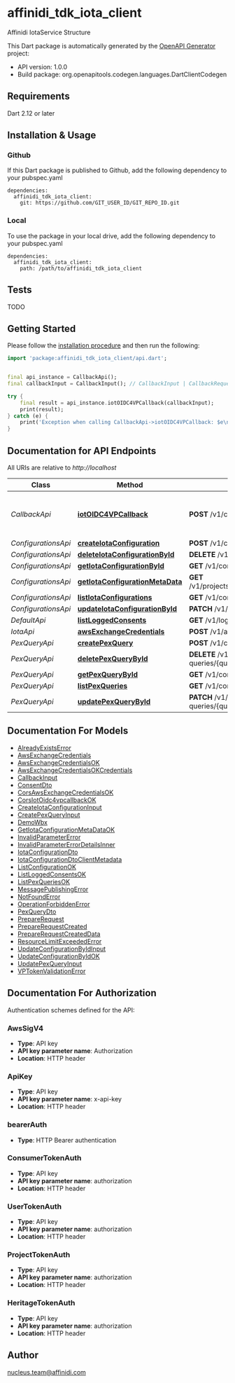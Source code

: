 # affinidi_tdk_iota_client

Affinidi IotaService Structure

This Dart package is automatically generated by the [OpenAPI Generator](https://openapi-generator.tech) project:

- API version: 1.0.0
- Build package: org.openapitools.codegen.languages.DartClientCodegen

## Requirements

Dart 2.12 or later

## Installation & Usage

### Github

If this Dart package is published to Github, add the following dependency to your pubspec.yaml

```
dependencies:
  affinidi_tdk_iota_client:
    git: https://github.com/GIT_USER_ID/GIT_REPO_ID.git
```

### Local

To use the package in your local drive, add the following dependency to your pubspec.yaml

```
dependencies:
  affinidi_tdk_iota_client:
    path: /path/to/affinidi_tdk_iota_client
```

## Tests

TODO

## Getting Started

Please follow the [installation procedure](#installation--usage) and then run the following:

```dart
import 'package:affinidi_tdk_iota_client/api.dart';


final api_instance = CallbackApi();
final callbackInput = CallbackInput(); // CallbackInput | CallbackRequestInput

try {
    final result = api_instance.iotOIDC4VPCallback(callbackInput);
    print(result);
} catch (e) {
    print('Exception when calling CallbackApi->iotOIDC4VPCallback: $e\n');
}

```

## Documentation for API Endpoints

All URIs are relative to _http://localhost_

| Class               | Method                                                                                     | HTTP request                                                               | Description                              |
| ------------------- | ------------------------------------------------------------------------------------------ | -------------------------------------------------------------------------- | ---------------------------------------- |
| _CallbackApi_       | [**iotOIDC4VPCallback**](doc//CallbackApi.md#iotoidc4vpcallback)                           | **POST** /v1/callback                                                      | Processes the callback for OIDC4VP flows |
| _ConfigurationsApi_ | [**createIotaConfiguration**](doc//ConfigurationsApi.md#createiotaconfiguration)           | **POST** /v1/configurations                                                |
| _ConfigurationsApi_ | [**deleteIotaConfigurationById**](doc//ConfigurationsApi.md#deleteiotaconfigurationbyid)   | **DELETE** /v1/configurations/{configurationId}                            |
| _ConfigurationsApi_ | [**getIotaConfigurationById**](doc//ConfigurationsApi.md#getiotaconfigurationbyid)         | **GET** /v1/configurations/{configurationId}                               |
| _ConfigurationsApi_ | [**getIotaConfigurationMetaData**](doc//ConfigurationsApi.md#getiotaconfigurationmetadata) | **GET** /v1/projects/{projectId}/configurations/{configurationId}/metadata |
| _ConfigurationsApi_ | [**listIotaConfigurations**](doc//ConfigurationsApi.md#listiotaconfigurations)             | **GET** /v1/configurations                                                 |
| _ConfigurationsApi_ | [**updateIotaConfigurationById**](doc//ConfigurationsApi.md#updateiotaconfigurationbyid)   | **PATCH** /v1/configurations/{configurationId}                             |
| _DefaultApi_        | [**listLoggedConsents**](doc//DefaultApi.md#listloggedconsents)                            | **GET** /v1/logged-consents                                                |
| _IotaApi_           | [**awsExchangeCredentials**](doc//IotaApi.md#awsexchangecredentials)                       | **POST** /v1/aws-exchange-credentials                                      |
| _PexQueryApi_       | [**createPexQuery**](doc//PexQueryApi.md#createpexquery)                                   | **POST** /v1/configurations/{configurationId}/pex-queries                  |
| _PexQueryApi_       | [**deletePexQueryById**](doc//PexQueryApi.md#deletepexquerybyid)                           | **DELETE** /v1/configurations/{configurationId}/pex-queries/{queryId}      |
| _PexQueryApi_       | [**getPexQueryById**](doc//PexQueryApi.md#getpexquerybyid)                                 | **GET** /v1/configurations/{configurationId}/pex-queries/{queryId}         |
| _PexQueryApi_       | [**listPexQueries**](doc//PexQueryApi.md#listpexqueries)                                   | **GET** /v1/configurations/{configurationId}/pex-queries                   |
| _PexQueryApi_       | [**updatePexQueryById**](doc//PexQueryApi.md#updatepexquerybyid)                           | **PATCH** /v1/configurations/{configurationId}/pex-queries/{queryId}       |

## Documentation For Models

- [AlreadyExistsError](doc//AlreadyExistsError.md)
- [AwsExchangeCredentials](doc//AwsExchangeCredentials.md)
- [AwsExchangeCredentialsOK](doc//AwsExchangeCredentialsOK.md)
- [AwsExchangeCredentialsOKCredentials](doc//AwsExchangeCredentialsOKCredentials.md)
- [CallbackInput](doc//CallbackInput.md)
- [ConsentDto](doc//ConsentDto.md)
- [CorsAwsExchangeCredentialsOK](doc//CorsAwsExchangeCredentialsOK.md)
- [CorsIotOidc4vpcallbackOK](doc//CorsIotOidc4vpcallbackOK.md)
- [CreateIotaConfigurationInput](doc//CreateIotaConfigurationInput.md)
- [CreatePexQueryInput](doc//CreatePexQueryInput.md)
- [DemoWbx](doc//DemoWbx.md)
- [GetIotaConfigurationMetaDataOK](doc//GetIotaConfigurationMetaDataOK.md)
- [InvalidParameterError](doc//InvalidParameterError.md)
- [InvalidParameterErrorDetailsInner](doc//InvalidParameterErrorDetailsInner.md)
- [IotaConfigurationDto](doc//IotaConfigurationDto.md)
- [IotaConfigurationDtoClientMetadata](doc//IotaConfigurationDtoClientMetadata.md)
- [ListConfigurationOK](doc//ListConfigurationOK.md)
- [ListLoggedConsentsOK](doc//ListLoggedConsentsOK.md)
- [ListPexQueriesOK](doc//ListPexQueriesOK.md)
- [MessagePublishingError](doc//MessagePublishingError.md)
- [NotFoundError](doc//NotFoundError.md)
- [OperationForbiddenError](doc//OperationForbiddenError.md)
- [PexQueryDto](doc//PexQueryDto.md)
- [PrepareRequest](doc//PrepareRequest.md)
- [PrepareRequestCreated](doc//PrepareRequestCreated.md)
- [PrepareRequestCreatedData](doc//PrepareRequestCreatedData.md)
- [ResourceLimitExceededError](doc//ResourceLimitExceededError.md)
- [UpdateConfigurationByIdInput](doc//UpdateConfigurationByIdInput.md)
- [UpdateConfigurationByIdOK](doc//UpdateConfigurationByIdOK.md)
- [UpdatePexQueryInput](doc//UpdatePexQueryInput.md)
- [VPTokenValidationError](doc//VPTokenValidationError.md)

## Documentation For Authorization

Authentication schemes defined for the API:

### AwsSigV4

- **Type**: API key
- **API key parameter name**: Authorization
- **Location**: HTTP header

### ApiKey

- **Type**: API key
- **API key parameter name**: x-api-key
- **Location**: HTTP header

### bearerAuth

- **Type**: HTTP Bearer authentication

### ConsumerTokenAuth

- **Type**: API key
- **API key parameter name**: authorization
- **Location**: HTTP header

### UserTokenAuth

- **Type**: API key
- **API key parameter name**: authorization
- **Location**: HTTP header

### ProjectTokenAuth

- **Type**: API key
- **API key parameter name**: authorization
- **Location**: HTTP header

### HeritageTokenAuth

- **Type**: API key
- **API key parameter name**: authorization
- **Location**: HTTP header

## Author

nucleus.team@affinidi.com
